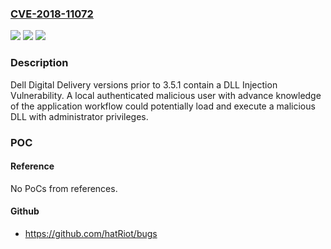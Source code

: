 ### [CVE-2018-11072](https://cve.mitre.org/cgi-bin/cvename.cgi?name=CVE-2018-11072)
![](https://img.shields.io/static/v1?label=Product&message=Dell%20Digital%20Delivery&color=blue)
![](https://img.shields.io/static/v1?label=Version&message=Versions%20prior%20to%203.5.1%20&color=brightgreen)
![](https://img.shields.io/static/v1?label=Vulnerability&message=DLL%20Injection%20Vulnerability&color=brightgreen)

### Description

Dell Digital Delivery versions prior to 3.5.1 contain a DLL Injection Vulnerability. A local authenticated malicious user with advance knowledge of the application workflow could potentially load and execute a malicious DLL with administrator privileges.

### POC

#### Reference
No PoCs from references.

#### Github
- https://github.com/hatRiot/bugs

